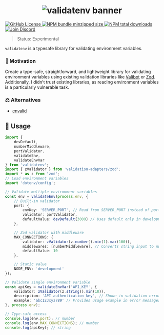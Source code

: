 <h1 align="center">
    <img src="https://raw.githubusercontent.com/builder-group/monorepo/develop/packages/validatenv/.github/banner.svg" alt="validatenv banner">
</h1>

<p align="left">
    <a href="https://github.com/builder-group/monorepo/blob/develop/LICENSE">
        <img src="https://img.shields.io/github/license/builder-group/monorepo.svg?label=license&style=flat&colorA=293140&colorB=FDE200" alt="GitHub License"/>
    </a>
    <a href="https://www.npmjs.com/package/validatenv">
        <img src="https://img.shields.io/bundlephobia/minzip/validatenv.svg?label=minzipped%20size&style=flat&colorA=293140&colorB=FDE200" alt="NPM bundle minzipped size"/>
    </a>
    <a href="https://www.npmjs.com/package/validatenv">
        <img src="https://img.shields.io/npm/dt/validatenv.svg?label=downloads&style=flat&colorA=293140&colorB=FDE200" alt="NPM total downloads"/>
    </a>
    <a href="https://discord.gg/w4xE3bSjhQ">
        <img src="https://img.shields.io/discord/795291052897992724.svg?label=&logo=discord&logoColor=000000&color=293140&labelColor=FDE200" alt="Join Discord"/>
    </a>
</p>

> Status: Experimental

`validatenv` is a typesafe library for validating environment variables.

### 🌟 Motivation

Create a type-safe, straightforward, and lightweight library for validating environment variables using existing validation libraries like [Valibot](https://valibot.dev/) or [Zod](https://zod.dev/).
Additionally, I didn't trust existing libraries, as reading environment variables is a particularly vulnerable task.

### ⚖️ Alternatives

- [envalid](https://github.com/af/envalid)

## 📖 Usage

```ts
import {
	devDefault,
	numberMiddleware,
	portValidator,
	validateEnv,
	validateEnvVar
} from 'validatenv';
import { zValidator } from 'validation-adapters/zod';
import * as z from 'zod';
// Load environment variables
import 'dotenv/config';

// Validate multiple environment variables
const env = validateEnv(process.env, {
	// Built-in validator
	port: {
		envKey: 'SERVER_PORT', // Read from SERVER_PORT instead of port
		validator: portValidator,
		defaultValue: devDefault(3000) // Uses default only in development environment
	},

	// Zod validator with middleware
	MAX_CONNECTIONS: {
		validator: zValidator(z.number().min(1).max(100)),
		middlewares: [numberMiddleware], // Converts string input to number
		defaultValue: 10
	},

	// Static value
	NODE_ENV: 'development'
});

// Validate single environment variable
const apiKey = validateEnvVar('API_KEY', {
	validator: zValidator(z.string().min(10)),
	description: 'API authentication key', // Shown in validation error messages for better debugging
	example: 'abc123xyz789' // Provides usage example in error messages
}, process.env);

// Type-safe access
console.log(env.port); // number
console.log(env.MAX_CONNECTIONS); // number
console.log(apiKey); // string
```
